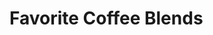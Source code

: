 <!DOCTYPE html>
<html lang="en">
<head>
  <meta charset="UTF-8">
  <meta name="viewport" content="width=device-width, initial-scale=1.0">
  <title>Coffee Blends</title>
</head>
<body>
  <h1>Favorite Coffee Blends</h1>
  <ul id="coffee-blends"></ul>

  <script>
    async function fetchCoffeeBlends() {
      const response = await fetch('/.netlify/functions/get_coffee_blends');
      const data = await response.json();
      const coffeeList = document.getElementById('coffee-blends');

      data.forEach(coffee => {
        const li = document.createElement('li');
        li.textContent = coffee.blend_name;  // Assuming the data contains a field 'blend_name'
        coffeeList.appendChild(li);
      });
    }

    fetchCoffeeBlends();
  </script>
</body>
</html>
